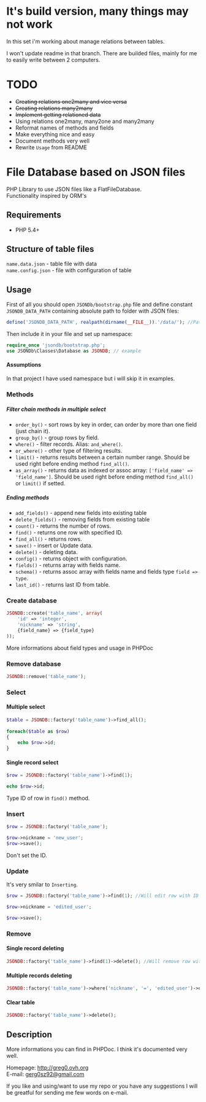 It's build version, many things may not work 
==============

In this set i'm working about manage relations between tables.

I won't update readme in that branch. 
There are builded files, mainly for me to easily write between 2 computers.

TODO
=============
- <del>Creating relations one2many and vice versa</del>
- <del>Creating relations many2many</del>
- <del>Implement getting relationed data</del>
- Using relations one2many, many2one and many2many
- Reformat names of methods and fields
- Make everything nice and easy
- Document methods very well
- Rewrite `Usage` from README

File Database based on JSON files
=============

PHP Library to use JSON files like a FlatFileDatabase.   
Functionality inspired by ORM's

Requirements
-------
- PHP 5.4+

Structure of table files
-------

`name.data.json` - table file with data   
`name.config.json` - file with configuration of table

    
Usage
------

First of all you should open `JSONDb/bootstrap.php` file and define constant `JSONDB_DATA_PATH` containing absolute path to folder with JSON files:
```php
define('JSONDB_DATA_PATH', realpath(dirname(__FILE__)).'/data/'); //Path to folder with tables
```

Then include it in your file and set up namespace:
```php
require_once 'jsondb/bootstrap.php';
use JSONDb\Classes\Database as JSONDB; // example
```
#### Assumptions

In that project I have used namespace but i will skip it in examples.

### Methods

##### Filter chain methods in multiple select

- `order_by()` - sort rows by key in order, can order by more than one field (just chain it). 
- `group_by()` - group rows by field.
- `where()` - filter records. Alias: `and_where()`.
- `or_where()` - other type of filtering results. 
- `limit()` - returns results between a certain number range. Should be used right before ending method `find_all()`.
- `as_array()` - returns data as indexed or assoc array: `['field_name' => 'field_name']`. Should be used right before ending method `find_all()` or `limit()` if setted.

##### Ending methods

- `add_fields()` - append new fields into existing table
- `delete_fields()` - removing fields from existing table
- `count()` - returns the number of rows.
- `find()` - returns one row with specified ID.
- `find_all()` - returns rows.
- `save()` - insert or Update data.
- `delete()` - deleting data.
- `config()` - returns object with configuration.
- `fields()` - returns array with fields name.
- `schema()` - returns assoc array with fields name and fields type `field => type`.
- `last_id()` - returns last ID from table.

### Create database
```php
JSONDB::create('table_name', array(
    'id' => 'integer',
    'nickname' => 'string',
    {field_name} => {field_type}
));
```
More informations about field types and usage in PHPDoc
	
### Remove database
```php
JSONDB::remove('table_name');
```
### Select

#### Multiple select
```php
$table = JSONDB::factory('table_name')->find_all();
    
foreach($table as $row)
{
    echo $row->id;
}
```
#### Single record select
```php
$row = JSONDB::factory('table_name')->find(1);

echo $row->id;
```
Type ID of row in `find()` method.

### Insert
```php
$row = JSONDB::factory('table_name');

$row->nickname = 'new_user';
$row->save();
```
Don't set the ID.

### Update

It's very smilar to `Inserting`.
```php
$row = JSONDB::factory('table_name')->find(1); //Will edit row with ID 1

$row->nickname = 'edited_user';

$row->save();
```
### Remove

#### Single record deleting
```php
JSONDB::factory('table_name')->find(1)->delete(); //Will remove row with ID 1
```
#### Multiple records deleting
```php
JSONDB::factory('table_name')->where('nickname', '=', 'edited_user')->delete();
```
#### Clear table
```php
JSONDB::factory('table_name')->delete();
```
Description
------

More informations you can find in PHPDoc. I think it's documented very well.

Homepage: <http://greg0.ovh.org>   
E-mail: <gerg0sz92@gmail.com>

If you like and using/want to use my repo or you have any suggestions I will be greatful for sending me few words on e-mail.